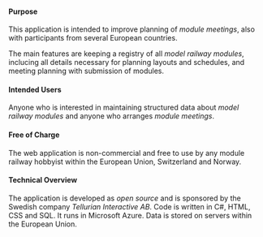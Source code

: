 ﻿#### Purpose
This application is intended to improve planning of *module meetings*, 
also with participants from several European countries.

The main features are keeping a registry of all *model railway modules*, 
inclucing all details necessary for planning layouts and schedules,
and meeting planning with submission of modules.

#### Intended Users
Anyone who is interested in maintaining structured data about *model railway modules*
and anyone who arranges *module meetings*.

#### Free of Charge
The web application is non-commercial and free to use by any module railway hobbyist within the European Union, Switzerland and Norway.

#### Technical Overview
The application is developed as *open source* and is sponsored by the Swedish company *Tellurian Interactive AB*.
Code is written in C#, HTML, CSS and SQL. It runs in Microsoft Azure.
Data is stored on servers within the European Union.

